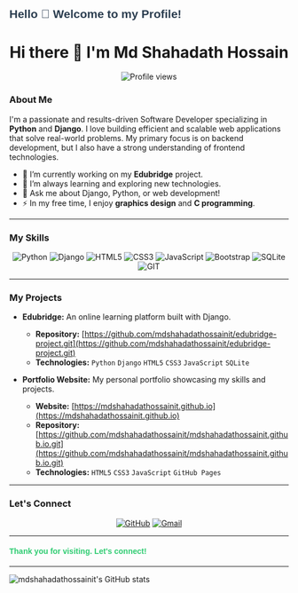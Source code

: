 <p align="center">
    <h2 style="font-family: 'Arial', sans-serif; font-weight: bold; color: #2c3e50;">Hello 👋 Welcome to my Profile!</h2>
</p>

<h1 align="center">Hi there 👋 I'm Md Shahadath Hossain</h1>

<p align="center">
  <img src="https://komarev.com/ghpvc/?username=mdshahadathossainit&color=blueviolet" alt="Profile views">
</p>

### About Me

I'm a passionate and results-driven Software Developer specializing in **Python** and **Django**. I love building efficient and scalable web applications that solve real-world problems. My primary focus is on backend development, but I also have a strong understanding of frontend technologies.

- 🔭 I’m currently working on my **Edubridge** project.
- 🌱 I’m always learning and exploring new technologies.
- 💬 Ask me about Django, Python, or web development!
- ⚡ In my free time, I enjoy **graphics design** and **C programming**.

---

### My Skills

<p align="center">
  <img src="https://img.shields.io/badge/Python-3776AB?style=for-the-badge&logo=python&logoColor=white" alt="Python" />
  <img src="https://img.shields.io/badge/Django-092E20?style=for-the-badge&logo=django&logoColor=white" alt="Django" />
  <img src="https://img.shields.io/badge/HTML5-E34F26?style=for-the-badge&logo=html5&logoColor=white" alt="HTML5" />
  <img src="https://img.shields.io/badge/CSS3-1572B6?style=for-the-badge&logo=css3&logoColor=white" alt="CSS3" />
  <img src="https://img.io/badge/JavaScript-F7DF1E?style=for-the-badge&logo=javascript&logoColor=black" alt="JavaScript" />
  <img src="https://img.shields.io/badge/Bootstrap-563D7C?style=for-the-badge&logo=bootstrap&logoColor=white" alt="Bootstrap" />
  <img src="https://img.shields.io/badge/SQLite-07405E?style=for-the-badge&logo=sqlite&logoColor=white" alt="SQLite" />
  <img src="https://img.shields.io/badge/GIT-F05032?style=for-the-badge&logo=git&logoColor=white" alt="GIT" />
</p>

---

### My Projects

* **Edubridge:** An online learning platform built with Django.
  * **Repository:** [https://github.com/mdshahadathossainit/edubridge-project.git](https://github.com/mdshahadathossainit/edubridge-project.git)
  * **Technologies:** `Python` `Django` `HTML5` `CSS3` `JavaScript` `SQLite`

* **Portfolio Website:** My personal portfolio showcasing my skills and projects.
  * **Website:** [https://mdshahadathossainit.github.io](https://mdshahadathossainit.github.io)
  * **Repository:** [https://github.com/mdshahadathossainit/mdshahadathossainit.github.io.git](https://github.com/mdshahadathossainit/mdshahadathossainit.github.io.git)
  * **Technologies:** `HTML5` `CSS3` `JavaScript` `GitHub Pages`

---

### Let's Connect

<p align="center">
  <a href="https://github.com/mdshahadathossainit"><img src="https://img.shields.io/badge/GitHub-100000?style=for-the-badge&logo=github&logoColor=white" alt="GitHub"></a>
  <a href="mailto:m.shahadat.hossain.it@gmail.com"><img src="https://img.shields.io/badge/Gmail-D14836?style=for-the-badge&logo=gmail&logoColor=white" alt="Gmail"></a>
</p>

---

<p align="center">
    <h4 style="font-family: 'Arial', sans-serif; font-weight: bold; color: #2ecc71;">Thank you for visiting. Let's connect!</h4>
</p>

---

![mdshahadathossainit's GitHub stats](https://github-readme-stats.vercel.app/api?username=mdshahadathossainit&show_icons=true&theme=buefy)
